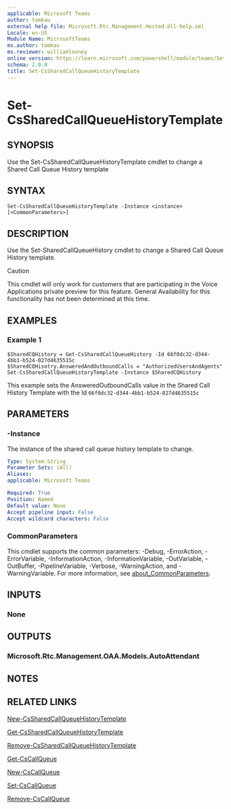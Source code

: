 ```yaml
---
applicable: Microsoft Teams
author: tomkau
external help file: Microsoft.Rtc.Management.Hosted.dll-help.xml
Locale: en-US
Module Name: MicrosoftTeams
ms.author: tomkau
ms.reviewer: williamlooney
online version: https://learn.microsoft.com/powershell/module/teams/Set-CsSharedCallQueueHistoryTemplate
schema: 2.0.0
title: Set-CsSharedCallQueueHistoryTemplate
---
```


# Set-CsSharedCallQueueHistoryTemplate

## SYNOPSIS
Use the Set-CsSharedCallQueueHistoryTemplate cmdlet to change a Shared Call Queue History template

## SYNTAX

```
Set-CsSharedCallQueueHistoryTemplate -Instance <instance> [<CommonParameters>]
```

## DESCRIPTION
Use the Set-SharedCallQueueHistory cmdlet to change a Shared Call Queue History template.

> [!CAUTION]
> This cmdlet will only work for customers that are participating in the Voice Applications private preview for this feature. General Availability for this functionality has not been determined at this time.

## EXAMPLES

### Example 1
```
$SharedCQHistory = Get-CsSharedCallQueueHistory -Id 66f0dc32-d344-4bb1-b524-027d4635515c
$SharedCQHisotry.AnsweredAndOutboundCalls = "AuthorizedUsersAndAgents"
Set-CsSharedCallQueueHistoryTemplate -Instance $SharedCQHistory
```

This example sets the AnsweredOutboundCalls value in the Shared Call History Template with the Id `66f0dc32-d344-4bb1-b524-027d4635515c`

## PARAMETERS

### -Instance
The instance of the shared call queue history template to change.

```yaml
Type: System.String
Parameter Sets: (All)
Aliases:
applicable: Microsoft Teams

Required: True
Position: Named
Default value: None
Accept pipeline input: False
Accept wildcard characters: False
```

### CommonParameters
This cmdlet supports the common parameters: -Debug, -ErrorAction, -ErrorVariable, -InformationAction, -InformationVariable, -OutVariable, -OutBuffer, -PipelineVariable, -Verbose, -WarningAction, and -WarningVariable. For more information, see [about_CommonParameters](https://go.microsoft.com/fwlink/?LinkID=113216).

## INPUTS

### None

## OUTPUTS

### Microsoft.Rtc.Management.OAA.Models.AutoAttendant

## NOTES

## RELATED LINKS

[New-CsSharedCallQueueHistoryTemplate](./New-CsSharedCallQueueHistoryTemplate.md)

[Get-CsSharedCallQueueHistoryTemplate](./Get-CsSharedCallQueueHistoryTemplate.md)

[Remove-CsSharedCallQueueHistoryTemplate](./Remove-CsSharedCallQueueHistoryTemplate.md)

[Get-CsCallQueue](./Get-CsCallQueue.md)

[New-CsCallQueue](./New-CsCallQueue.md)

[Set-CsCallQueue](./Set-CsCallQueue.md)

[Remove-CsCallQueue](./Remove-CsCallQueue.md)



